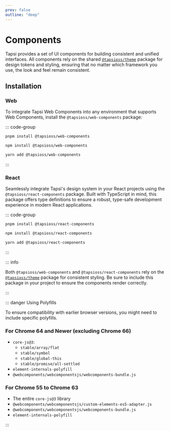 ```yaml
---
prev: false
outline: "deep"
---
```


# Components

Tapsi provides a set of UI components for building consistent and unified
interfaces. All components rely on the shared [`@tapsioss/theme`](/theme.html)
package for design tokens and styling, ensuring that no matter which framework
you use, the look and feel remain consistent.

## Installation

### Web

To integrate Tapsi Web Components into any environment that supports Web
Components, install the `@tapsioss/web-components` package:

::: code-group

```bash [pnpm]
pnpm install @tapsioss/web-components
```

```bash [npm]
npm install @tapsioss/web-components
```

```bash [yarn]
yarn add @tapsioss/web-components
```

:::

### React

Seamlessly integrate Tapsi's design system in your React projects using the
`@tapsioss/react-components` package. Built with TypeScript in mind, this
package offers type definitions to ensure a robust, type-safe development
experience in modern React applications.

::: code-group

```bash [pnpm]
pnpm install @tapsioss/react-components
```

```bash [npm]
npm install @tapsioss/react-components
```

```bash [yarn]
yarn add @tapsioss/react-components
```

:::

::: info

Both `@tapsioss/web-components` and `@tapsioss/react-components` rely on the
[`@tapsioss/theme`](/theme.html) package for consistent styling. Be sure to
include this package in your project to ensure the components render correctly.

:::

::: danger Using Polyfills

To ensure compatibility with earlier browser versions, you might need to include specific polyfills.

### For Chrome 64 and Newer (excluding Chrome 66)

* `core-js@3`:
  * `stable/array/flat`
  * `stable/symbol`
  * `stable/global-this`
  * `stable/promise/all-settled`
* `element-internals-polyfill`
* `@webcomponents/webcomponentsjs/webcomponents-bundle.js`

### For Chrome 55 to Chrome 63

* The entire `core-js@3` library
* `@webcomponents/webcomponentsjs/custom-elements-es5-adapter.js`
* `@webcomponents/webcomponentsjs/webcomponents-bundle.js`
* `element-internals-polyfill`

:::
